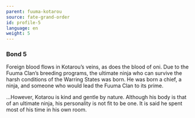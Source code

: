 ```yaml
---
parent: fuuma-kotarou
source: fate-grand-order
id: profile-5
language: en
weight: 5
---
```


### Bond 5

Foreign blood flows in Kotarou’s veins, as does the blood of oni. Due to the Fuuma Clan’s breeding programs, the ultimate ninja who can survive the harsh conditions of the Warring States was born.
He was born a chief, a ninja, and someone who would lead the Fuuma Clan to its prime.

…However, Kotarou is kind and gentle by nature. Although his body is that of an ultimate ninja, his personality is not fit to be one. It is said he spent most of his time in his own room.
